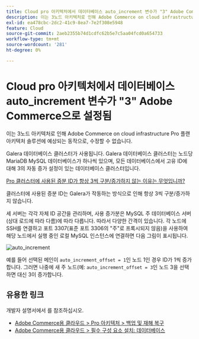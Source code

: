 ```yaml
---
title: Cloud pro 아키텍처에서 데이터베이스 auto_increment 변수가 "3" Adobe Commerce으로 설정됨
description: 이는 3노드 아키텍처로 인해 Adobe Commerce on cloud infrastructure Pro 플랜 아키텍처 솔루션에 예상되는 동작으로, 수정할 수 없습니다.
exl-id: ea478cbc-2dc2-41c9-8ea7-7e2f308e5948
feature: Cloud
source-git-commit: 2aeb2355b74d1cdfc62b5e7c5aa04fcd0a654733
workflow-type: tm+mt
source-wordcount: '281'
ht-degree: 0%

---
```


# Cloud pro 아키텍처에서 데이터베이스 auto_increment 변수가 &quot;3&quot; Adobe Commerce으로 설정됨

이는 3노드 아키텍처로 인해 Adobe Commerce on cloud infrastructure Pro 플랜 아키텍처 솔루션에 예상되는 동작으로, 수정할 수 없습니다.

Galera 데이터베이스 클러스터가 사용됩니다. Galera 데이터베이스 클러스터는 노드당 MariaDB MySQL 데이터베이스가 하나씩 있으며, 모든 데이터베이스에서 고유 ID에 대해 3의 자동 증가 설정이 있는 데이터베이스 클러스터입니다.

<u>Pro 클러스터에 사용된 증분 ID가 항상 3씩 구분/증가하지 않는 이유는 무엇입니까?</u>

클러스터에 사용된 증분 ID는 Galera가 작동하는 방식으로 인해 항상 3씩 구분/증가하지 않습니다.

세 서버는 각각 자체 ID 공간을 관리하며, 사용 증가분은 MySQL 주 데이터베이스 서버(상대 로드에 따라 다름)에 따라 다릅니다. 따라서 다양한 간격이 있습니다.
각 노드에 SSH를 연결하고 포트 3307(표준 포트 3306의 &quot;주&quot;로 프록시되지 않음)을 사용하여 해당 노드에서 실행 중인 로컬 MySQL 인스턴스에 연결하면 다음 그림이 표시됩니다.

![auto_increment](assets/auto_increment_id.png)

예를 들어 선택된 메인이 `auto_increment_offset = 1`인 노드 1인 경우 ID가 1씩 증가합니다. 그러면 나중에 새 주 노드(예: `auto_increment_offset = 3`인 노드 3을 선택하면 대신 3이 증가합니다.

## 유용한 링크

개발자 설명서에서 를 참조하십시오.

* [Adobe Commerce용 클라우드 > Pro 아키텍처 > 백업 및 재해 복구](https://experienceleague.adobe.com/en/docs/commerce-cloud-service/user-guide/architecture/pro-architecture#backup-and-disaster-recovery)
* [Adobe Commerce용 클라우드 > 필수 구성 요소 설치: 데이터베이스](https://experienceleague.adobe.com/en/docs/commerce-cloud-service/user-guide/develop/overview)
